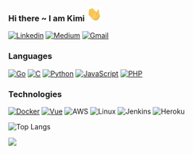 ### Hi there ~ I am Kimi  <img src="https://raw.githubusercontent.com/kimi0230/kimi0230/master/gifs/Hi.gif" width="30px"> 


[![Linkedin](https://img.shields.io/badge/-LinkedIn-white?style=flat&logo=Linkedin&labelColor=0A66C2&logoColor=white&link=https://www.linkedin.com/in/kimi-tsai-354952111/)](https://www.linkedin.com/in/kimi-tsai-354952111/) [![Medium](https://img.shields.io/badge/-Medium-white?style=flat&labelColor=black&logo=medium&logoColor=white&link=https://www.linkedin.com/in/kimi-tsai-354952111/)](https://medium.com/@kimi0230) [![Gmail](https://img.shields.io/badge/-Gmail-white?style=flat&logo=gmail&labelColor=red&logoColor=white&link=mailto:kimi0230@gmail.com)](mailto:kimi0230@gmail.com)

### Languages
[![Go](https://img.shields.io/badge/-Go-white?style=flat&logo=go&logoColor=white&logoWidth=14&labelColor=04acd7)](https://github.com/kimi0230?tab=repositories&q=&type=&language=Go) [![C](https://img.shields.io/badge/-C-white?style=flat&logo=C&logoColor=white&labelColor=A8B9CC)](https://github.com/kimi0230?tab=repositories&q=&type=&language=C) [![Python](https://img.shields.io/badge/-Python-white?style=flat&logo=python&logoColor=white&labelColor=3776AB)](https://github.com/kimi0230?tab=repositories&q=&type=&language=python) [![JavaScript](https://img.shields.io/badge/-JavaScript-white?style=flat&logo=JavaScript&logoColor=black&labelColor=F7DF1E)](https://github.com/kimi0230?tab=repositories&q=&type=&language=JavaScript) [![PHP](https://img.shields.io/badge/-PHP-white?style=flat&logo=PHP&logoColor=white&labelColor=777BB4)](https://github.com/kimi0230?tab=repositories&q=&type=&language=PHP)
### Technologies
[![Docker](https://img.shields.io/badge/-Docker-white?style=flat&logo=docker&logoColor=white&labelColor=2496ED)](https://github.com/kimi0230?tab=repositories&q=&type=&language=Dockerfile) [![Vue](https://img.shields.io/badge/-Vue-white?style=flat&logo=vue.js&logoColor=white&labelColor=4FC08D)](https://github.com/kimi0230?tab=repositories&q=&type=&language=Vue) ![AWS](https://img.shields.io/badge/-AWS-white?style=flat&logo=Amazon-AWS&logoColor=white&labelColor=232F3E) ![Linux](https://img.shields.io/badge/-Linux-white?style=flat&logo=Linux&logoColor=black&labelColor=FCC624) ![Jenkins](https://img.shields.io/badge/-Jenkins-white?style=flat&logo=Jenkins&logoColor=black&labelColor=D24939) ![Heroku](https://img.shields.io/badge/-Heroku-white?style=flat&logo=Heroku&logoColor=white&labelColor=9E7CC1)


![Top Langs](https://github-readme-stats.vercel.app/api/top-langs/?username=kimi0230&layout=compact)

![](https://visitor-badge.glitch.me/badge?page_id=kimi0230)
<!--
**kimi0230/kimi0230** is a ✨ _special_ ✨ repository because its `README.md` (this file) appears on your GitHub profile.

Here are some ideas to get you started:

- 🔭 I’m currently working on ...
- 🌱 I’m currently learning ...
- 👯 I’m looking to collaborate on ...
- 🤔 I’m looking for help with ...
- 💬 Ask me about ...
- 📫 How to reach me: ...
- 😄 Pronouns: ...
- ⚡ Fun fact: ...

https://img.shields.io
https://simpleicons.org/
https://github.com/anuraghazra/github-readme-stats
-->
